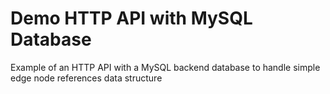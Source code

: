 # Demo HTTP API with MySQL Database

Example of an HTTP API with a MySQL backend database to handle simple 
edge node references data structure
